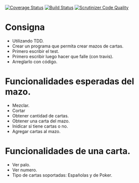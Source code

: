 
[![Coverage Status](https://coveralls.io/repos/github/regoloalesandro/TDD2018/badge.svg?branch=master)](https://coveralls.io/github/regoloalesandro/TDD2018?branch=master)
[![Build Status](https://travis-ci.org/regoloalesandro/TDD2018.svg?branch=master)](https://travis-ci.org/regoloalesandro/TDD2018)
[![Scrutinizer Code Quality](https://scrutinizer-ci.com/g/regoloalesandro/TDD2018/badges/quality-score.png?b=master)](https://scrutinizer-ci.com/g/regoloalesandro/TDD2018/?branch=master)
# Consigna

- Utilizando TDD.
- Crear un programa que permita crear mazos de cartas.
- Primero escribir el test.
- Primero escribir luego hacer que falle (con travis).
- Arreglarlo con código.

# Funcionalidades esperadas del mazo.

- Mezclar.
- Cortar
- Obtener cantidad de cartas.
- Obtener una carta del mazo.
- Inidicar si tiene cartas o no.
- Agregar cartas al mazo.

# Funcionalidades de una carta.

- Ver palo.
- Ver numero.
- Tipo de cartas soportadas: Españolas y de Poker.
